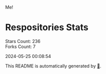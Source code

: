 Me!

# Respositories Stats
Stars Count: 236  
Forks Count: 7

2024-05-25 00:08:54  

This README is automatically generated by [🐰](https://github.com/rnitta/rnitta).
